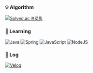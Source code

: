 ### 💡 Algorithm


[![Solved.ac 프로필](http://mazassumnida.wtf/api/v2/generate_badge?boj=hduck0729)](https://solved.ac/hduck0729)

### 🤔 Learning

![Java](https://img.shields.io/badge/Java-007396.svg?&style=for-the-badge&logo=Java&logoColor=white)
![Spring](https://img.shields.io/badge/Spring-6DB33F.svg?&style=for-the-badge&logo=Spring&logoColor=white)
![JavaScript](https://img.shields.io/badge/JavaScript-F7DF1E.svg?&style=for-the-badge&logo=JavaScript&logoColor=white)
![NodeJS](https://img.shields.io/badge/NodeJS-339933.svg?&style=for-the-badge&logo=nodedotjs&logoColor=white)

### 📝 Log

<a href = "https://velog.io/@hduck0729">![Velog](https://img.shields.io/badge/Velog-20C997.svg?&style=for-the-badge&logo=velog&logoColor=white)</a>
